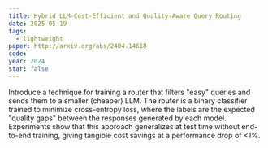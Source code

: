 ```yaml
---
title: Hybrid LLM-Cost-Efficient and Quality-Aware Query Routing
date: 2025-05-19
tags:
  - lightweight
paper: http://arxiv.org/abs/2404.14618
code: 
year: 2024
star: false
---
```

Introduce a technique for training a router that filters "easy" queries and sends them to a  smaller (cheaper) LLM. The router is a binary classifier trained to minimize cross-entropy loss, where the labels are the expected "quality gaps" between the responses generated by each model. Experiments show that this approach generalizes at test time without end-to-end training, giving tangible cost savings at a performance drop of <1%. 